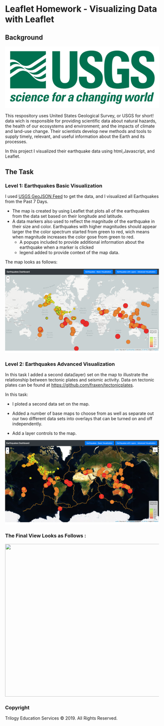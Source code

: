 # Leaflet Homework - Visualizing Data with Leaflet

## Background

![1-Logo](Images/1-Logo.png)

This respository uses United States Geological Survey, or USGS for short! data wich is responsible for providing scientific data about natural hazards, the health of our ecosystems and environment; and the impacts of climate and land-use change. Their scientists develop new methods and tools to supply timely, relevant, and useful information about the Earth and its processes.

In this project I visualized their earthquake data using html,Javascript, and Leaflet.


## The Task

### Level 1: Earthquakes Basic Visualization

I used [USGS GeoJSON Feed](http://earthquake.usgs.gov/earthquakes/feed/v1.0/geojson.php) to get the data, and I visualized all Earthquakes from the Past 7 Days. 
 
   * The map is created by using Leaflet that plots all of the earthquakes from the data set based on their longitude and latitude. 
   * A data markers also used to reflect the magnitude of the earthquake in their size and color. Earthquakes with higher magnitudes should appear larger the the color spectrum started from green to red, wich means when magnitude increases the color gose from green to red.
     * A popups included to provide additional information about the earthquake when a marker is clicked
     * legend added to provide context of the map data.
 
 The map looks as follows:

![2-BasicMap](Images/2-BasicMap.png)

### Level 2: Earthquakes Advanced Visualization

In this task I added a second data(layer) set on the map to illustrate the relationship between tectonic plates and seismic activity. Data on tectonic plates can be found at <https://github.com/fraxen/tectonicplates>. 

In this task:
* I ploted a second data set on the map.

* Added a number of base maps to choose from as well as separate out our two different data sets into overlays that can be turned on and off independently.

* Add  a layer controls to the map.


![5-Advanced](Images/5-Advanced.png)


### The Final View Looks as Follows :


<img src="Images/all_in_gif.gif" height="500" width="900" />

### Copyright

Trilogy Education Services © 2019. All Rights Reserved.
